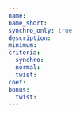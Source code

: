 ```yaml
---
name:
name_short:
synchro_only: true
description:
minimum:
criteria:
  synchro:
  normal:
  twist:
coef:
bonus:
  twist:
---
```

